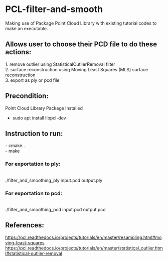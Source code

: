 # PCL-filter-and-smooth

Making use of Package Point Cloud Library with existing tutorial codes to make an executable.
<br>

<h2>Allows user to choose their PCD file to do these actions:</h2>
1. remove outlier using StatisticalOutlierRemoval filter <br />
2. surface reconstruction using Moving Least Squares (MLS) surface reconstruction <br />
3. export as ply or pcd file <br />



<h2>Precondition:</h2>

Point Cloud Library Package Installed
  - sudo apt install libpcl-dev



<h2>Instruction to run:</h2>
  - cmake . <br />
  - make <br/>
<h3>For exportation to ply:</h3><br />
./filter_and_smoothing_ply input.pcd output.ply
<br />
<h3>For exportation to pcd:</h3><br />
./filter_and_smoothing_pcd input.pcd output.pcd



<h2>References:</h2>

https://pcl.readthedocs.io/projects/tutorials/en/master/resampling.html#moving-least-squares
https://pcl.readthedocs.io/projects/tutorials/en/master/statistical_outlier.html#statistical-outlier-removal
